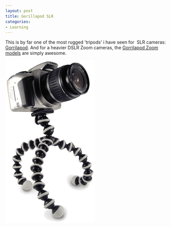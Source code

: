 ```yaml
---
layout: post
title: Gorillapod SLR
categories:
- Learning
---
```



This is by far one of the most rugged 'tripods' i have seen for  SLR cameras: [Gorrilapod](http://joby.com/products/gorillapod/slr/). And for a heavier DSLR Zoom cameras, the [Gorrilapod Zoom models](http://joby.com/products/gorillapod/slrzoom/) are simply awesome.

![](/img/gorillapodslr_camera.png)
